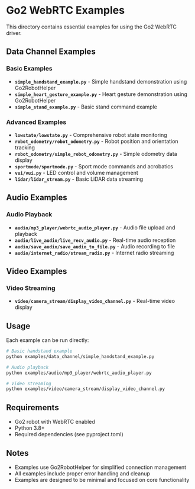 # Go2 WebRTC Examples

This directory contains essential examples for using the Go2 WebRTC driver.

## Data Channel Examples

### Basic Examples
- **`simple_handstand_example.py`** - Simple handstand demonstration using Go2RobotHelper
- **`simple_heart_gesture_example.py`** - Heart gesture demonstration using Go2RobotHelper
- **`simple_stand_example.py`** - Basic stand command example

### Advanced Examples
- **`lowstate/lowstate.py`** - Comprehensive robot state monitoring
- **`robot_odometry/robot_odometry.py`** - Robot position and orientation tracking
- **`robot_odometry/simple_robot_odometry.py`** - Simple odometry data display
- **`sportmode/sportmode.py`** - Sport mode commands and acrobatics
- **`vui/vui.py`** - LED control and volume management
- **`lidar/lidar_stream.py`** - Basic LiDAR data streaming

## Audio Examples

### Audio Playback
- **`audio/mp3_player/webrtc_audio_player.py`** - Audio file upload and playback
- **`audio/live_audio/live_recv_audio.py`** - Real-time audio reception
- **`audio/save_audio/save_audio_to_file.py`** - Audio recording to file
- **`audio/internet_radio/stream_radio.py`** - Internet radio streaming

## Video Examples

### Video Streaming
- **`video/camera_stream/display_video_channel.py`** - Real-time video display

## Usage

Each example can be run directly:

```bash
# Basic handstand example
python examples/data_channel/simple_handstand_example.py

# Audio playback
python examples/audio/mp3_player/webrtc_audio_player.py

# Video streaming
python examples/video/camera_stream/display_video_channel.py
```

## Requirements

- Go2 robot with WebRTC enabled
- Python 3.8+
- Required dependencies (see pyproject.toml)

## Notes

- Examples use Go2RobotHelper for simplified connection management
- All examples include proper error handling and cleanup
- Examples are designed to be minimal and focused on core functionality 